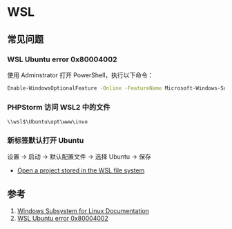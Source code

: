 # WSL

## 常见问题

### WSL Ubuntu error 0x80004002

使用 Adminstrator 打开 PowerShell，执行以下命令：

```sh
Enable-WindowsOptionalFeature -Online -FeatureName Microsoft-Windows-Subsystem-Linux
```

### PHPStorm 访问 WSL2 中的文件

```
\\wsl$\Ubuntu\opt\www\invo
```

### 新标签默认打开 Ubuntu

设置 -> 启动 -> 默认配置文件 -> 选择 Ubuntu -> 保存

- [Open a project stored in the WSL file system](https://www.jetbrains.com/help/phpstorm/how-to-use-wsl-development-environment-in-product.html#open-a-project-in-wsl)

## 参考

1. [Windows Subsystem for Linux Documentation](https://learn.microsoft.com/en-us/windows/wsl/)
2. [WSL Ubuntu error 0x80004002](https://github.com/microsoft/WSL/issues/2851)
